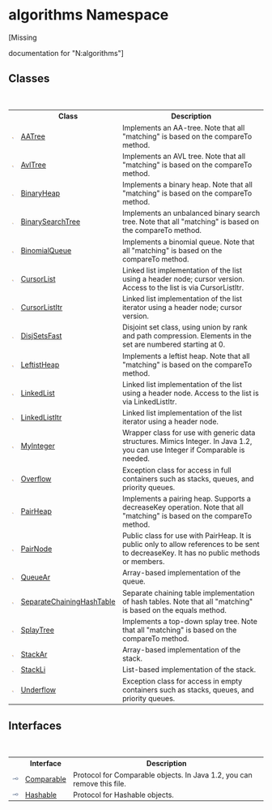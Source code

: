 # algorithms Namespace
 

\[Missing <summary> documentation for "N:algorithms"\]


## Classes
&nbsp;<table><tr><th></th><th>Class</th><th>Description</th></tr><tr><td>![Public class](media/pubclass.gif "Public class")</td><td><a href="d2b1ddce-1121-f4a3-2427-7103aa27229a">AATree</a></td><td>
Implements an AA-tree. Note that all "matching" is based on the compareTo method.</td></tr><tr><td>![Public class](media/pubclass.gif "Public class")</td><td><a href="8dcf149a-d86d-5175-6253-cbd5984fd9db">AvlTree</a></td><td>
Implements an AVL tree. Note that all "matching" is based on the compareTo method.</td></tr><tr><td>![Public class](media/pubclass.gif "Public class")</td><td><a href="acda0429-6547-1b98-ab0c-68781d18ba80">BinaryHeap</a></td><td>
Implements a binary heap. Note that all "matching" is based on the compareTo method.</td></tr><tr><td>![Public class](media/pubclass.gif "Public class")</td><td><a href="436df50e-cc8f-ef00-08ed-5ade992867fd">BinarySearchTree</a></td><td>
Implements an unbalanced binary search tree. Note that all "matching" is based on the compareTo method.</td></tr><tr><td>![Public class](media/pubclass.gif "Public class")</td><td><a href="bfd89819-99f1-ae62-d46e-2d42c1866f37">BinomialQueue</a></td><td>
Implements a binomial queue. Note that all "matching" is based on the compareTo method.</td></tr><tr><td>![Public class](media/pubclass.gif "Public class")</td><td><a href="a47c70ee-53b6-b746-cbdd-58c1dadbaa4e">CursorList</a></td><td>
Linked list implementation of the list using a header node; cursor version. Access to the list is via CursorListItr.</td></tr><tr><td>![Public class](media/pubclass.gif "Public class")</td><td><a href="d528b1d7-822b-ed08-2f56-cb5cdae8dffa">CursorListItr</a></td><td>
Linked list implementation of the list iterator using a header node; cursor version.</td></tr><tr><td>![Public class](media/pubclass.gif "Public class")</td><td><a href="60344e06-56d8-0bbb-6708-34634c0675cf">DisjSetsFast</a></td><td>
Disjoint set class, using union by rank and path compression. Elements in the set are numbered starting at 0.</td></tr><tr><td>![Public class](media/pubclass.gif "Public class")</td><td><a href="fa17c71d-1031-4bd6-9a29-262bde19fa7d">LeftistHeap</a></td><td>
Implements a leftist heap. Note that all "matching" is based on the compareTo method.</td></tr><tr><td>![Public class](media/pubclass.gif "Public class")</td><td><a href="9e9192c3-e9fe-0d0d-6b79-ded6dbd5d22b">LinkedList</a></td><td>
Linked list implementation of the list using a header node. Access to the list is via LinkedListItr.</td></tr><tr><td>![Public class](media/pubclass.gif "Public class")</td><td><a href="0f7757bf-b7e3-8d59-981c-72fae99552f0">LinkedListItr</a></td><td>
Linked list implementation of the list iterator using a header node.</td></tr><tr><td>![Public class](media/pubclass.gif "Public class")</td><td><a href="b18f54b2-0848-5235-8447-fbc0cccfd75e">MyInteger</a></td><td>
Wrapper class for use with generic data structures. Mimics Integer. In Java 1.2, you can use Integer if Comparable is needed.</td></tr><tr><td>![Public class](media/pubclass.gif "Public class")</td><td><a href="5e9477c3-c5d3-857a-c7bd-11fd512bd148">Overflow</a></td><td>
Exception class for access in full containers such as stacks, queues, and priority queues.</td></tr><tr><td>![Public class](media/pubclass.gif "Public class")</td><td><a href="3d1ac483-a78f-3e02-02ce-20f94c17ccd5">PairHeap</a></td><td>
Implements a pairing heap. Supports a decreaseKey operation. Note that all "matching" is based on the compareTo method.</td></tr><tr><td>![Public class](media/pubclass.gif "Public class")</td><td><a href="eed90d7e-b742-f0f2-b65a-8f4a4efdec0c">PairNode</a></td><td>
Public class for use with PairHeap. It is public only to allow references to be sent to decreaseKey. It has no public methods or members.</td></tr><tr><td>![Public class](media/pubclass.gif "Public class")</td><td><a href="57ea1227-0fd7-3dbe-0ad6-7d430c4ce917">QueueAr</a></td><td>
Array-based implementation of the queue.</td></tr><tr><td>![Public class](media/pubclass.gif "Public class")</td><td><a href="afde2c11-c77d-77ff-450b-c3aa0c14f37d">SeparateChainingHashTable</a></td><td>
Separate chaining table implementation of hash tables. Note that all "matching" is based on the equals method.</td></tr><tr><td>![Public class](media/pubclass.gif "Public class")</td><td><a href="226b57a6-0773-b753-0022-c1f8d64bdcca">SplayTree</a></td><td>
Implements a top-down splay tree. Note that all "matching" is based on the compareTo method.</td></tr><tr><td>![Public class](media/pubclass.gif "Public class")</td><td><a href="b4a5e2b4-76ec-c8ca-0bcc-afef582efb60">StackAr</a></td><td>
Array-based implementation of the stack.</td></tr><tr><td>![Public class](media/pubclass.gif "Public class")</td><td><a href="f50a879f-1078-f436-0dc0-060e73da3c39">StackLi</a></td><td>
List-based implementation of the stack.</td></tr><tr><td>![Public class](media/pubclass.gif "Public class")</td><td><a href="7b559aa8-6461-8668-87ab-c212a8424396">Underflow</a></td><td>
Exception class for access in empty containers such as stacks, queues, and priority queues.</td></tr></table>

## Interfaces
&nbsp;<table><tr><th></th><th>Interface</th><th>Description</th></tr><tr><td>![Public interface](media/pubinterface.gif "Public interface")</td><td><a href="6dcffa06-805a-b637-3ea2-da53324cd88f">Comparable</a></td><td>
Protocol for Comparable objects. In Java 1.2, you can remove this file.</td></tr><tr><td>![Public interface](media/pubinterface.gif "Public interface")</td><td><a href="e2468808-d201-fe45-cfa8-619590cd77d9">Hashable</a></td><td>
Protocol for Hashable objects.</td></tr></table>&nbsp;

